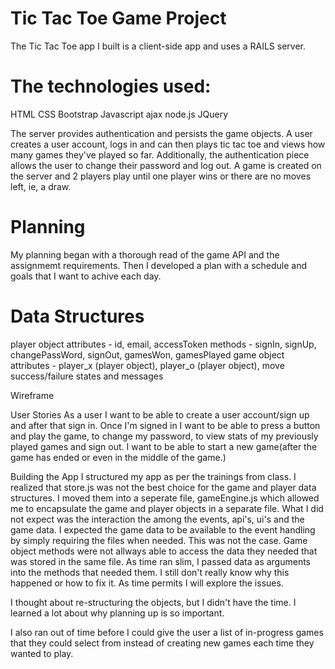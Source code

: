 # Tic Tac Toe Game Project
The Tic Tac Toe app I built is a client-side app and uses a RAILS server.

# The technologies used:
HTML
CSS
Bootstrap
Javascript
ajax
node.js
JQuery

The server provides authentication and persists the game objects. A user creates a user account, logs in and can then plays tic tac toe and views how many games they've played so far. Additionally, the authentication piece allows the user to change their password and log out. A game is created on the server and 2 players play until one player wins or there are no moves left, ie, a draw.

# Planning
My planning began with a thorough read of the game API and the assignmemt requirements. Then I developed a plan with a schedule and goals that I want to achive each day.

# Data Structures
player object
 attributes - id, email, accessToken
 methods - signIn, signUp, changePassWord, signOut, gamesWon, gamesPlayed
game object
  attributes - player_x (player object), player_o (player object), move
success/failure states and messages

Wireframe



User Stories
As a user I want to be able to create a user account/sign up and after that sign in.
Once I'm signed in I want to be able to press a button and play the game, to change my password, to view stats of my previously played games and sign out. I want to be able to start a new game(after the game has ended or even in the middle of the game.)

Building the App
I structured my app as per the trainings from class. I realized that store.js was not the best choice for the game and player data structures. I moved them into a seperate file, gameEngine.js which allowed me to encapsulate the game and player objects in a separate file. What I did not expect was the interaction the among the events, api's, ui's and the game data. I expected the game data to be available to the event handling by simply requiring the files when needed. This was not the case. Game object methods were not allways able to access the data they needed that was stored in the same file. As time ran slim, I passed data as arguments into the methods that needed them. I still don't really know why this happened or how to fix it. As time permits I will explore the issues.

I thought about re-structuring the objects, but I didn't have the time. I learned a lot about why planning up is so important.

I also ran out of time before I could give the user a list of in-progress games that they could select from instead of creating new games each time they wanted to play.
